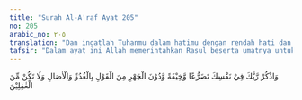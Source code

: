 ```yaml
---
title: "Surah Al-A'raf Ayat 205"
no: 205
arabic_no: ٢٠٥
translation: "Dan ingatlah Tuhanmu dalam hatimu dengan rendah hati dan rasa takut, dan dengan tidak mengeraskan suara, pada waktu pagi dan petang, dan janganlah kamu termasuk orang-orang yang lengah."
tafsir: "Dalam ayat ini Allah memerintahkan Rasul beserta umatnya untuk menyebut nama Allah atau berzikir kepada-Nya. Baik zikir itu dengan membaca Al-Quran, tasbih, tahlil, doa, ataupun pujian lain-lainnya menurut tuntunan agama, dengan tadharru dan suara lembut pada setiap waktu terutama pagi dan sore, agar kita tidak tergolong orang yang lalai. Kemudian Allah menggariskan bagi kita adab dan cara berzikir atau menyebut nama Allah itu sebagai berikut:\n\n1. Zikir itu yang paling baik dilakukan dengan suara lembut, karena hal ini lebih mudah mengantar untuk tafakur yang baik.\n\nDiriwayatkan bahwa dalam suatu perjalanan. Nabi mendengar orang berdoa dengan suara yang keras, berkatalah beliau kepada mereka itu:\n\n\"Hai manusia kasihanilah dirimu, sesungguhnya kamu tidak menyeru kepada yang tuli atau yang jauh dari padamu. Sesungguhnya Yang kamu seru itu adalah Allah Maha Mendengar dan Maha Dekat. Dia lebih dekat kepadamu dari leher (unta) kendaraanmu\". (Riwayat Ibnu Majah)\n\n2. Zikir itu dapat dilakukan dalam hati atau dengan lisan, karena zikir dalam hati menunjukkan keikhlasan, jauh daripada riya, dan dekat pada perkenaan Allah swt. Zikir dapat dilakukan dengan lisan, lisan mengucapkan dan hati mengikutinya.\n\n3. Zikir dapat pula dilakukan secara berjamaah, dengan tujuan untuk mendidik umat agar terbiasa melakukan zikir."
---
```

وَاذْكُرْ رَّبَّكَ فِيْ نَفْسِكَ تَضَرُّعًا وَّخِيْفَةً وَّدُوْنَ الْجَهْرِ مِنَ الْقَوْلِ بِالْغُدُوِّ وَالْاٰصَالِ وَلَا تَكُنْ مِّنَ الْغٰفِلِيْنَ